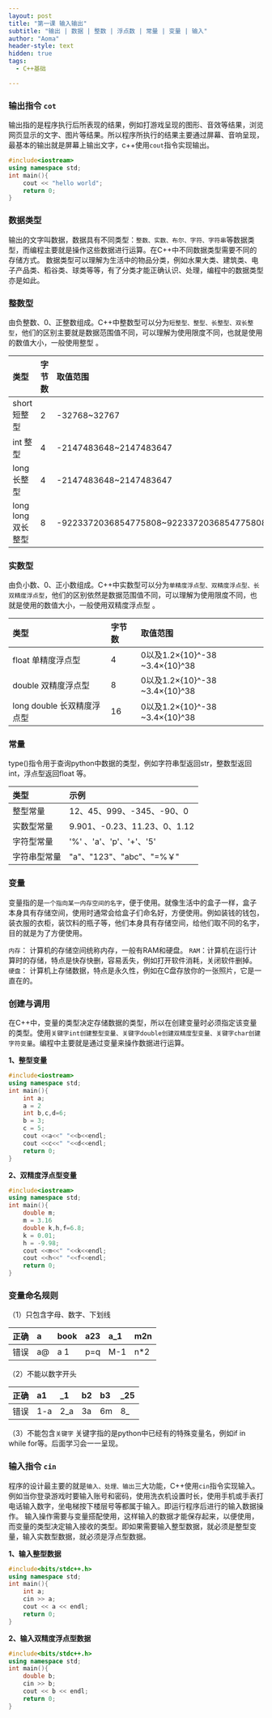 ```yaml
---
layout: post
title: "第一课 输入输出"
subtitle: "输出 | 数据 | 整数 | 浮点数 | 常量 | 变量 | 输入"
author: "Aoma"
header-style: text
hidden: true
tags:
  - C++基础

---
```


### 输出指令 `cot`

输出指的是程序执行后所表现的结果，例如打游戏呈现的图形、音效等结果，浏览网页显示的文字、图片等结果。所以程序所执行的结果主要通过屏幕、音响呈现，最基本的输出就是屏幕上输出文字，c++使用`cout`指令实现输出。

```c++
#include<iostream>
using namespace std;
int main(){
    cout << "hello world";
    return 0;  
}
```

### 数据类型

输出的文字叫数据，数据具有不同类型：`整数、实数、布尔、字符、字符串`等数据类型，而编程主要就是操作这些数据进行运算。在C++中不同数据类型需要不同的存储方式。
数据类型可以理解为生活中的物品分类，例如水果大类、建筑类、电子产品类、稻谷类、球类等等，有了分类才能正确认识、处理，编程中的数据类型亦是如此。

### 整数型

由负整数、0、正整数组成。C++中整数型可以分为`短整型、整型、长整型、双长整型`，他们的区别主要就是数据范围值不同，可以理解为使用限度不同，也就是使用的数值大小，一般使用整型 。


| 类型               | 字节数 | 取值范围                                 |
| :----------------- | :----- | :--------------------------------------- |
| short 短整型       | 2      | -32768~32767                             |
| int 整型           | 4      | -2147483648~2147483647                   |
| long 长整型        | 4      | -2147483648~2147483647                   |
| long long 双长整型 | 8      | -9223372036854775808~9223372036854775808 |


### 实数型

由负小数、0、正小数组成。C++中实数型可以分为`单精度浮点型、双精度浮点型、长双精度浮点型`，他们的区别依然是数据范围值不同，可以理解为使用限度不同，也就是使用的数值大小，一般使用双精度浮点型 。


| 类型                       | 字节数 | 取值范围                       |
| :------------------------- | :----- | :----------------------------- |
| float 单精度浮点型         | 4      | 0以及1.2×{10}^-38 ~3.4×{10}^38 |
| double 双精度浮点型        | 8      | 0以及1.2×{10}^-38 ~3.4×{10}^38 |
| long double 长双精度浮点型 | 16     | 0以及1.2×{10}^-38 ~3.4×{10}^38 |



### 常量

type()指令用于查询python中数据的类型，例如字符串型返回str，整数型返回int，浮点型返回float 等。


| **类型**     | **示例**                     |
| :----------- | :--------------------------- |
| 整型常量     | 12、45、999、-345、-90、0    |
| 实数型常量   | 9.901、-0.23、11.23、0、1.12 |
| 字符型常量   | '%' 、'a'、'p'、'+'、'5'     |
| 字符串型常量 | "a"、"123"、"abc"、"=%￥"    |

### 变量

变量指的是`一个指向某一内存空间的名字`，便于使用。就像生活中的盒子一样，盒子本身具有存储空间，使用时通常会给盒子们命名好，方便使用。例如装钱的钱包，装衣服的衣柜，装饮料的瓶子等，他们本身具有存储空间，给他们取不同的名字，目的就是为了方便使用。

`内存`： 计算机的存储空间统称内存，一般有RAM和硬盘。
`RAM`：计算机在运行计算时的存储，特点是快存快删，容易丢失，例如打开软件消耗，关闭软件删掉。
`硬盘`： 计算机上存储数据，特点是永久性，例如在C盘存放你的一张照片，它是一直在的。

### 创建与调用

在C++中，变量的类型决定存储数据的类型，所以在创建变量时必须指定该变量的类型。使用`关键字int创建整型变量、关键字double创建双精度型变量、关键字char创建字符变量`。编程中主要就是通过变量来操作数据进行运算。

**1、整型变量**

```c++
#include<iostream>
using namespace std;
int main(){
    int a;
    a = 2
    int b,c,d=6;
    b = 3;
    c = 5;
    cout <<a<<" "<<b<<endl;
    cout <<c<<" "<<d<<endl;
    return 0;  
}
```

**2、双精度浮点型变量**

```c++
#include<iostream>
using namespace std;
int main(){
    double m;
    m = 3.16
    double k,h,f=6.8;
    k = 0.01;
    h = -9.98;
    cout <<m<<" "<<k<<endl;
    cout <<h<<" "<<f<<endl;
    return 0;  
}
```

### 变量命名规则

（1）只包含字母、数字、下划线


| 正确 | a    | book | a23  | a_1  | m2n  |
| :--- | :--- | :--- | :--- | :--- | :--- |
| 错误 | a@   | a 1  | p=q  | M-1  | n*2  |

（2）不能以数字开头


| 正确 | a1   | _1   | b2   | b3   | _25  |
| :--- | :--- | :--- | :--- | :--- | :--- |
| 错误 | 1-a  | 2_a  | 3a   | 6m   | 8_   |

（3）不能包含`关键字`
关键字指的是python中已经有的特殊变量名，例如if in while for等。后面学习会一一呈现。

### 输入指令 `cin`

程序的设计最主要的就是`输入、处理、输出`三大功能，C++使用`cin`指令实现输入。例如当你登录游戏时要输入账号和密码，使用洗衣机设置时长，使用手机或手表打电话输入数字，坐电梯按下楼层号等都属于输入。即运行程序后进行的输入数据操作。
输入操作需要与变量搭配使用，这样输入的数据才能保存起来，以便使用，而变量的类型决定输入接收的类型。即如果需要输入整型数据，就必须是整型变量，输入实数型数据，就必须是浮点型数据。

**1、输入整型数据**

```c++
#include<bits/stdc++.h>
using namespace std;
int main(){
    int a;
    cin >> a;
    cout << a << endl;
    return 0;
}
```

**2、输入双精度浮点型数据**

```c++
#include<bits/stdc++.h>
using namespace std;
int main(){
    double b;
    cin >> b;
    cout << b << endl;
    return 0;  
}
```
